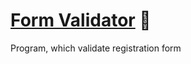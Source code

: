# [Form Validator](https://matixy.github.io/Basic-Js-Projects/Form-Validator/) 📃
 Program, which validate registration form